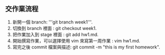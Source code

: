 ## 交作業流程

1. 新開一個 branch: '''git branch week1'''.
2. 切換到 branch 裡面 : git checkout week1.
3. 把作業加入到 stage 裡面 : git add hw1.md.
4. 開始撰寫作業，可以選擇使用 vim 來寫第一周作業 : vim hw1.md.
5. 寫完之後 commit 檔案與描述: git commit -m "this is my first homework".

